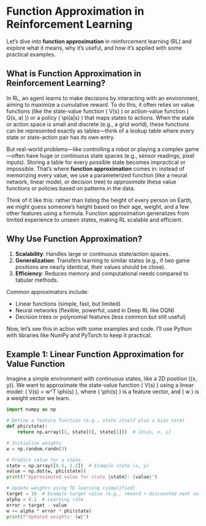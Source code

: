# Function Approximation in Reinforcement Learning

Let’s dive into **function approximation** in reinforcement learning (RL) and explore what it means, why it’s useful, and how it’s applied with some practical examples. 

## What is Function Approximation in Reinforcement Learning?

In RL, an agent learns to make decisions by interacting with an environment, aiming to maximize a cumulative reward. To do this, it often relies on value functions (like the state-value function \( V(s) \) or action-value function \( Q(s, a) \)) or a policy \( \pi(a|s) \) that maps states to actions. When the state or action space is small and discrete (e.g., a grid world), these functions can be represented exactly as tables—think of a lookup table where every state or state-action pair has its own entry.

But real-world problems—like controlling a robot or playing a complex game—often have huge or continuous state spaces (e.g., sensor readings, pixel inputs). Storing a table for every possible state becomes impractical or impossible. That’s where **function approximation** comes in: instead of memorizing every value, we use a parameterized function (like a neural network, linear model, or decision tree) to *approximate* these value functions or policies based on patterns in the data.

Think of it like this: rather than listing the height of every person on Earth, we might guess someone’s height based on their age, weight, and a few other features using a formula. Function approximation generalizes from limited experience to unseen states, making RL scalable and efficient.

## Why Use Function Approximation?

1. **Scalability**: Handles large or continuous state/action spaces.
2. **Generalization**: Transfers learning to similar states (e.g., if two game positions are nearly identical, their values should be close).
3. **Efficiency**: Reduces memory and computational needs compared to tabular methods.

Common approximators include:
- Linear functions (simple, fast, but limited)
- Neural networks (flexible, powerful, used in Deep RL like DQN)
- Decision trees or polynomial features (less common but still useful)

Now, let’s see this in action with some examples and code. I’ll use Python with libraries like NumPy and PyTorch to keep it practical.

## Example 1: Linear Function Approximation for Value Function

Imagine a simple environment with continuous states, like a 2D position \((x, y)\). We want to approximate the state-value function \( V(s) \) using a linear model: \( V(s) = w^T \phi(s) \), where \( \phi(s) \) is a feature vector, and \( w \) is a weight vector we learn.

```python
import numpy as np

# Define a feature function (e.g., state itself plus a bias term)
def phi(state):
    return np.array([1, state[0], state[1]])  # [bias, x, y]

# Initialize weights
w = np.random.randn(3)

# Predict value for a state
state = np.array([0.5, 1.2])  # Example state (x, y)
value = np.dot(w, phi(state))
print(f"Approximated value for state {state}: {value}")

# Update weights using TD learning (simplified)
target = 10  # Example target value (e.g., reward + discounted next value)
alpha = 0.1  # Learning rate
error = target - value
w += alpha * error * phi(state)
print(f"Updated weights: {w}")

